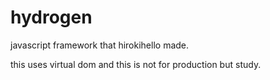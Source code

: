 # hydrogen

javascript framework that hirokihello made.

this uses virtual dom and this is not for production but study.

